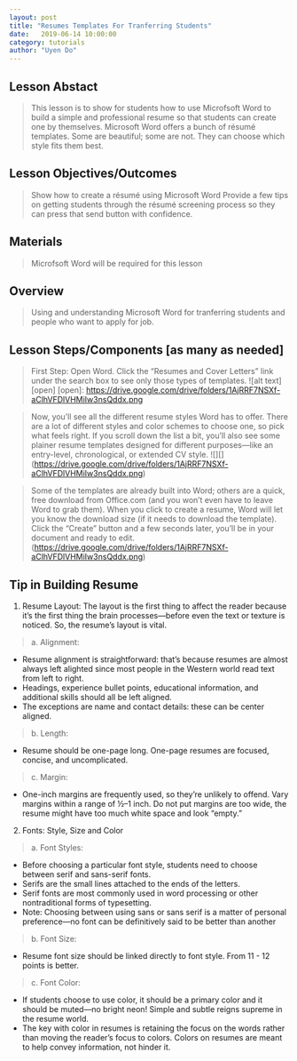 ```yaml
---
layout: post
title: "Resumes Templates For Tranferring Students" 
date:   2019-06-14 10:00:00
category: tutorials
author: "Uyen Do" 
---
```


## Lesson Abstact
>This lesson is to show for students how to use Microfsoft Word to build a simple and professional resume so that students can create one by themselves. Microsoft Word offers a bunch of résumé templates. Some are beautiful; some are not. They can choose which style fits them best.

## Lesson Objectives/Outcomes
>Show how to create a résumé using Microsoft Word
>Provide a few tips on getting students through the résumé screening process so they can press that send button with confidence.

## Materials

>Microfsoft Word will be required for this lesson

## Overview

>Using and understanding Microsoft Word for tranferring students and people who want to apply for job.

## Lesson Steps/Components [as many as needed]
> First Step: Open Word. Click the “Resumes and Cover Letters” link under the search box to see only those types of templates.
![alt text][open]
[open]: https://drive.google.com/drive/folders/1AjRRF7NSXf-aClhVFDlVHMiIw3nsQddx.png

> Now, you’ll see all the different resume styles Word has to offer. There are a lot of different styles and color schemes to choose one, so pick what feels right. If you scroll down the list a bit, you’ll also see some plainer resume templates designed for different purposes—like an entry-level, chronological, or extended CV style.
![][] (https://drive.google.com/drive/folders/1AjRRF7NSXf-aClhVFDlVHMiIw3nsQddx.png)

> Some of the templates are already built into Word; others are a quick, free download from Office.com (and you won’t even have to leave Word to grab them). When you click to create a resume, Word will let you know the download size (if it needs to download the template). Click the “Create” button and a few seconds later, you’ll be in your document and ready to edit.
(https://drive.google.com/drive/folders/1AjRRF7NSXf-aClhVFDlVHMiIw3nsQddx.png)

Tip in Building Resume
----------------------
1. Resume Layout:
 The layout is the first thing to affect the reader because it’s the first thing the brain processes—before even the text or texture is noticed. So, the resume’s layout is vital.
>a. Alignment:
- Resume alignment is straightforward: that’s because resumes are almost always left alighted since most people in the Western world read text from left to right.
- Headings, experience bullet points, educational information, and additional skills should all be left aligned.
- The exceptions are name and contact details: these can be center aligned.
>b. Length:
- Resume should be one-page long. One-page resumes are focused, concise, and uncomplicated.
>c. Margin:
- One-inch margins are frequently used, so they’re unlikely to offend. Vary margins within a range of ½–1 inch. Do not put margins are too wide, the resume might have too much white space and look “empty.”
2. Fonts: Style, Size and Color
>a. Font Styles: 
- Before choosing a particular font style, students need to choose between serif and sans-serif fonts.
- Serifs are the small lines attached to the ends of the letters.
- Serif fonts are most commonly used in word processing or other nontraditional forms of typesetting.
- Note: Choosing between using sans or sans serif is a matter of personal preference—no font can be definitively said to be better than another
>b. Font Size:
- Resume font size should be linked directly to font style. From 11 - 12 points is better.
>c. Font Color:
- If students choose to use color, it should be a primary color and it should be muted—no bright neon! Simple and subtle reigns supreme in the resume world.
- The key with color in resumes is retaining the focus on the words rather than moving the reader’s focus to colors. Colors on resumes are meant to help convey information, not hinder it.

